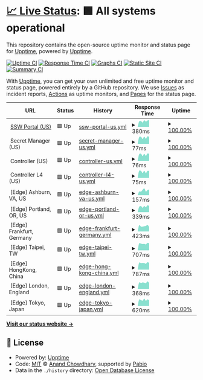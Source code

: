# [📈 Live Status](https://upptime.github.io/upptime): <!--live status--> **🟩 All systems operational**

This repository contains the open-source uptime monitor and status page for [Upptime](https://upptime.js.org), powered by [Upptime](https://github.com/upptime/upptime).

[![Uptime CI](https://github.com/Splashtop/Splashtop/workflows/Uptime%20CI/badge.svg)](https://github.com/Splashtop/Splashtop/actions?query=workflow%3A%22Uptime+CI%22)
[![Response Time CI](https://github.com/Splashtop/Splashtop/workflows/Response%20Time%20CI/badge.svg)](https://github.com/Splashtop/Splashtop/actions?query=workflow%3A%22Response+Time+CI%22)
[![Graphs CI](https://github.com/Splashtop/Splashtop/workflows/Graphs%20CI/badge.svg)](https://github.com/Splashtop/Splashtop/actions?query=workflow%3A%22Graphs+CI%22)
[![Static Site CI](https://github.com/Splashtop/Splashtop/workflows/Static%20Site%20CI/badge.svg)](https://github.com/Splashtop/Splashtop/actions?query=workflow%3A%22Static+Site+CI%22)
[![Summary CI](https://github.com/Splashtop/Splashtop/workflows/Summary%20CI/badge.svg)](https://github.com/Splashtop/Splashtop/actions?query=workflow%3A%22Summary+CI%22)

With [Upptime](https://upptime.js.org), you can get your own unlimited and free uptime monitor and status page, powered entirely by a GitHub repository. We use [Issues](https://github.com/upptime/upptime/issues) as incident reports, [Actions](https://github.com/Splashtop/Splashtop/actions) as uptime monitors, and [Pages](https://upptime.github.io/upptime) for the status page.

<!--start: status pages-->
<!-- This summary is generated by Upptime (https://github.com/upptime/upptime) -->
<!-- Do not edit this manually, your changes will be overwritten -->
<!-- prettier-ignore -->
| URL | Status | History | Response Time | Uptime |
| --- | ------ | ------- | ------------- | ------ |
| <img alt="" src="https://us.ssw.splashtop.com/img/favicon-logo.svg" height="13"> [SSW Portal (US)](https://us.ssw.splashtop.com/) | 🟩 Up | [ssw-portal-us.yml](https://github.com/jundayou/ssw-status/commits/HEAD/history/ssw-portal-us.yml) | <details><summary><img alt="Response time graph" src="./graphs/ssw-portal-us/response-time-week.png" height="20"> 380ms</summary><br><a href="https://status.ssw.splashtop.com/history/ssw-portal-us"><img alt="Response time 313" src="https://img.shields.io/endpoint?url=https%3A%2F%2Fraw.githubusercontent.com%2Fjundayou%2Fssw-status%2FHEAD%2Fapi%2Fssw-portal-us%2Fresponse-time.json"></a><br><a href="https://status.ssw.splashtop.com/history/ssw-portal-us"><img alt="24-hour response time 451" src="https://img.shields.io/endpoint?url=https%3A%2F%2Fraw.githubusercontent.com%2Fjundayou%2Fssw-status%2FHEAD%2Fapi%2Fssw-portal-us%2Fresponse-time-day.json"></a><br><a href="https://status.ssw.splashtop.com/history/ssw-portal-us"><img alt="7-day response time 380" src="https://img.shields.io/endpoint?url=https%3A%2F%2Fraw.githubusercontent.com%2Fjundayou%2Fssw-status%2FHEAD%2Fapi%2Fssw-portal-us%2Fresponse-time-week.json"></a><br><a href="https://status.ssw.splashtop.com/history/ssw-portal-us"><img alt="30-day response time 329" src="https://img.shields.io/endpoint?url=https%3A%2F%2Fraw.githubusercontent.com%2Fjundayou%2Fssw-status%2FHEAD%2Fapi%2Fssw-portal-us%2Fresponse-time-month.json"></a><br><a href="https://status.ssw.splashtop.com/history/ssw-portal-us"><img alt="1-year response time 317" src="https://img.shields.io/endpoint?url=https%3A%2F%2Fraw.githubusercontent.com%2Fjundayou%2Fssw-status%2FHEAD%2Fapi%2Fssw-portal-us%2Fresponse-time-year.json"></a></details> | <details><summary><a href="https://status.ssw.splashtop.com/history/ssw-portal-us">100.00%</a></summary><a href="https://status.ssw.splashtop.com/history/ssw-portal-us"><img alt="All-time uptime 100.00%" src="https://img.shields.io/endpoint?url=https%3A%2F%2Fraw.githubusercontent.com%2Fjundayou%2Fssw-status%2FHEAD%2Fapi%2Fssw-portal-us%2Fuptime.json"></a><br><a href="https://status.ssw.splashtop.com/history/ssw-portal-us"><img alt="24-hour uptime 100.00%" src="https://img.shields.io/endpoint?url=https%3A%2F%2Fraw.githubusercontent.com%2Fjundayou%2Fssw-status%2FHEAD%2Fapi%2Fssw-portal-us%2Fuptime-day.json"></a><br><a href="https://status.ssw.splashtop.com/history/ssw-portal-us"><img alt="7-day uptime 100.00%" src="https://img.shields.io/endpoint?url=https%3A%2F%2Fraw.githubusercontent.com%2Fjundayou%2Fssw-status%2FHEAD%2Fapi%2Fssw-portal-us%2Fuptime-week.json"></a><br><a href="https://status.ssw.splashtop.com/history/ssw-portal-us"><img alt="30-day uptime 100.00%" src="https://img.shields.io/endpoint?url=https%3A%2F%2Fraw.githubusercontent.com%2Fjundayou%2Fssw-status%2FHEAD%2Fapi%2Fssw-portal-us%2Fuptime-month.json"></a><br><a href="https://status.ssw.splashtop.com/history/ssw-portal-us"><img alt="1-year uptime 100.00%" src="https://img.shields.io/endpoint?url=https%3A%2F%2Fraw.githubusercontent.com%2Fjundayou%2Fssw-status%2FHEAD%2Fapi%2Fssw-portal-us%2Fuptime-year.json"></a></details>
| <img alt="" src="https://us.ssw.splashtop.com/img/favicon-logo.svg" height="13"> Secret Manager (US) | 🟩 Up | [secret-manager-us.yml](https://github.com/jundayou/ssw-status/commits/HEAD/history/secret-manager-us.yml) | <details><summary><img alt="Response time graph" src="./graphs/secret-manager-us/response-time-week.png" height="20"> 77ms</summary><br><a href="https://status.ssw.splashtop.com/history/secret-manager-us"><img alt="Response time 63" src="https://img.shields.io/endpoint?url=https%3A%2F%2Fraw.githubusercontent.com%2Fjundayou%2Fssw-status%2FHEAD%2Fapi%2Fsecret-manager-us%2Fresponse-time.json"></a><br><a href="https://status.ssw.splashtop.com/history/secret-manager-us"><img alt="24-hour response time 85" src="https://img.shields.io/endpoint?url=https%3A%2F%2Fraw.githubusercontent.com%2Fjundayou%2Fssw-status%2FHEAD%2Fapi%2Fsecret-manager-us%2Fresponse-time-day.json"></a><br><a href="https://status.ssw.splashtop.com/history/secret-manager-us"><img alt="7-day response time 77" src="https://img.shields.io/endpoint?url=https%3A%2F%2Fraw.githubusercontent.com%2Fjundayou%2Fssw-status%2FHEAD%2Fapi%2Fsecret-manager-us%2Fresponse-time-week.json"></a><br><a href="https://status.ssw.splashtop.com/history/secret-manager-us"><img alt="30-day response time 66" src="https://img.shields.io/endpoint?url=https%3A%2F%2Fraw.githubusercontent.com%2Fjundayou%2Fssw-status%2FHEAD%2Fapi%2Fsecret-manager-us%2Fresponse-time-month.json"></a><br><a href="https://status.ssw.splashtop.com/history/secret-manager-us"><img alt="1-year response time 64" src="https://img.shields.io/endpoint?url=https%3A%2F%2Fraw.githubusercontent.com%2Fjundayou%2Fssw-status%2FHEAD%2Fapi%2Fsecret-manager-us%2Fresponse-time-year.json"></a></details> | <details><summary><a href="https://status.ssw.splashtop.com/history/secret-manager-us">100.00%</a></summary><a href="https://status.ssw.splashtop.com/history/secret-manager-us"><img alt="All-time uptime 100.00%" src="https://img.shields.io/endpoint?url=https%3A%2F%2Fraw.githubusercontent.com%2Fjundayou%2Fssw-status%2FHEAD%2Fapi%2Fsecret-manager-us%2Fuptime.json"></a><br><a href="https://status.ssw.splashtop.com/history/secret-manager-us"><img alt="24-hour uptime 100.00%" src="https://img.shields.io/endpoint?url=https%3A%2F%2Fraw.githubusercontent.com%2Fjundayou%2Fssw-status%2FHEAD%2Fapi%2Fsecret-manager-us%2Fuptime-day.json"></a><br><a href="https://status.ssw.splashtop.com/history/secret-manager-us"><img alt="7-day uptime 100.00%" src="https://img.shields.io/endpoint?url=https%3A%2F%2Fraw.githubusercontent.com%2Fjundayou%2Fssw-status%2FHEAD%2Fapi%2Fsecret-manager-us%2Fuptime-week.json"></a><br><a href="https://status.ssw.splashtop.com/history/secret-manager-us"><img alt="30-day uptime 100.00%" src="https://img.shields.io/endpoint?url=https%3A%2F%2Fraw.githubusercontent.com%2Fjundayou%2Fssw-status%2FHEAD%2Fapi%2Fsecret-manager-us%2Fuptime-month.json"></a><br><a href="https://status.ssw.splashtop.com/history/secret-manager-us"><img alt="1-year uptime 100.00%" src="https://img.shields.io/endpoint?url=https%3A%2F%2Fraw.githubusercontent.com%2Fjundayou%2Fssw-status%2FHEAD%2Fapi%2Fsecret-manager-us%2Fuptime-year.json"></a></details>
| <img alt="" src="https://us.ssw.splashtop.com/img/favicon-logo.svg" height="13"> Controller (US) | 🟩 Up | [controller-us.yml](https://github.com/jundayou/ssw-status/commits/HEAD/history/controller-us.yml) | <details><summary><img alt="Response time graph" src="./graphs/controller-us/response-time-week.png" height="20"> 76ms</summary><br><a href="https://status.ssw.splashtop.com/history/controller-us"><img alt="Response time 62" src="https://img.shields.io/endpoint?url=https%3A%2F%2Fraw.githubusercontent.com%2Fjundayou%2Fssw-status%2FHEAD%2Fapi%2Fcontroller-us%2Fresponse-time.json"></a><br><a href="https://status.ssw.splashtop.com/history/controller-us"><img alt="24-hour response time 84" src="https://img.shields.io/endpoint?url=https%3A%2F%2Fraw.githubusercontent.com%2Fjundayou%2Fssw-status%2FHEAD%2Fapi%2Fcontroller-us%2Fresponse-time-day.json"></a><br><a href="https://status.ssw.splashtop.com/history/controller-us"><img alt="7-day response time 76" src="https://img.shields.io/endpoint?url=https%3A%2F%2Fraw.githubusercontent.com%2Fjundayou%2Fssw-status%2FHEAD%2Fapi%2Fcontroller-us%2Fresponse-time-week.json"></a><br><a href="https://status.ssw.splashtop.com/history/controller-us"><img alt="30-day response time 65" src="https://img.shields.io/endpoint?url=https%3A%2F%2Fraw.githubusercontent.com%2Fjundayou%2Fssw-status%2FHEAD%2Fapi%2Fcontroller-us%2Fresponse-time-month.json"></a><br><a href="https://status.ssw.splashtop.com/history/controller-us"><img alt="1-year response time 63" src="https://img.shields.io/endpoint?url=https%3A%2F%2Fraw.githubusercontent.com%2Fjundayou%2Fssw-status%2FHEAD%2Fapi%2Fcontroller-us%2Fresponse-time-year.json"></a></details> | <details><summary><a href="https://status.ssw.splashtop.com/history/controller-us">100.00%</a></summary><a href="https://status.ssw.splashtop.com/history/controller-us"><img alt="All-time uptime 100.00%" src="https://img.shields.io/endpoint?url=https%3A%2F%2Fraw.githubusercontent.com%2Fjundayou%2Fssw-status%2FHEAD%2Fapi%2Fcontroller-us%2Fuptime.json"></a><br><a href="https://status.ssw.splashtop.com/history/controller-us"><img alt="24-hour uptime 100.00%" src="https://img.shields.io/endpoint?url=https%3A%2F%2Fraw.githubusercontent.com%2Fjundayou%2Fssw-status%2FHEAD%2Fapi%2Fcontroller-us%2Fuptime-day.json"></a><br><a href="https://status.ssw.splashtop.com/history/controller-us"><img alt="7-day uptime 100.00%" src="https://img.shields.io/endpoint?url=https%3A%2F%2Fraw.githubusercontent.com%2Fjundayou%2Fssw-status%2FHEAD%2Fapi%2Fcontroller-us%2Fuptime-week.json"></a><br><a href="https://status.ssw.splashtop.com/history/controller-us"><img alt="30-day uptime 100.00%" src="https://img.shields.io/endpoint?url=https%3A%2F%2Fraw.githubusercontent.com%2Fjundayou%2Fssw-status%2FHEAD%2Fapi%2Fcontroller-us%2Fuptime-month.json"></a><br><a href="https://status.ssw.splashtop.com/history/controller-us"><img alt="1-year uptime 100.00%" src="https://img.shields.io/endpoint?url=https%3A%2F%2Fraw.githubusercontent.com%2Fjundayou%2Fssw-status%2FHEAD%2Fapi%2Fcontroller-us%2Fuptime-year.json"></a></details>
| <img alt="" src="https://us.ssw.splashtop.com/img/favicon-logo.svg" height="13"> Controller L4 (US) | 🟩 Up | [controller-l4-us.yml](https://github.com/jundayou/ssw-status/commits/HEAD/history/controller-l4-us.yml) | <details><summary><img alt="Response time graph" src="./graphs/controller-l4-us/response-time-week.png" height="20"> 75ms</summary><br><a href="https://status.ssw.splashtop.com/history/controller-l4-us"><img alt="Response time 62" src="https://img.shields.io/endpoint?url=https%3A%2F%2Fraw.githubusercontent.com%2Fjundayou%2Fssw-status%2FHEAD%2Fapi%2Fcontroller-l4-us%2Fresponse-time.json"></a><br><a href="https://status.ssw.splashtop.com/history/controller-l4-us"><img alt="24-hour response time 82" src="https://img.shields.io/endpoint?url=https%3A%2F%2Fraw.githubusercontent.com%2Fjundayou%2Fssw-status%2FHEAD%2Fapi%2Fcontroller-l4-us%2Fresponse-time-day.json"></a><br><a href="https://status.ssw.splashtop.com/history/controller-l4-us"><img alt="7-day response time 75" src="https://img.shields.io/endpoint?url=https%3A%2F%2Fraw.githubusercontent.com%2Fjundayou%2Fssw-status%2FHEAD%2Fapi%2Fcontroller-l4-us%2Fresponse-time-week.json"></a><br><a href="https://status.ssw.splashtop.com/history/controller-l4-us"><img alt="30-day response time 64" src="https://img.shields.io/endpoint?url=https%3A%2F%2Fraw.githubusercontent.com%2Fjundayou%2Fssw-status%2FHEAD%2Fapi%2Fcontroller-l4-us%2Fresponse-time-month.json"></a><br><a href="https://status.ssw.splashtop.com/history/controller-l4-us"><img alt="1-year response time 62" src="https://img.shields.io/endpoint?url=https%3A%2F%2Fraw.githubusercontent.com%2Fjundayou%2Fssw-status%2FHEAD%2Fapi%2Fcontroller-l4-us%2Fresponse-time-year.json"></a></details> | <details><summary><a href="https://status.ssw.splashtop.com/history/controller-l4-us">100.00%</a></summary><a href="https://status.ssw.splashtop.com/history/controller-l4-us"><img alt="All-time uptime 100.00%" src="https://img.shields.io/endpoint?url=https%3A%2F%2Fraw.githubusercontent.com%2Fjundayou%2Fssw-status%2FHEAD%2Fapi%2Fcontroller-l4-us%2Fuptime.json"></a><br><a href="https://status.ssw.splashtop.com/history/controller-l4-us"><img alt="24-hour uptime 100.00%" src="https://img.shields.io/endpoint?url=https%3A%2F%2Fraw.githubusercontent.com%2Fjundayou%2Fssw-status%2FHEAD%2Fapi%2Fcontroller-l4-us%2Fuptime-day.json"></a><br><a href="https://status.ssw.splashtop.com/history/controller-l4-us"><img alt="7-day uptime 100.00%" src="https://img.shields.io/endpoint?url=https%3A%2F%2Fraw.githubusercontent.com%2Fjundayou%2Fssw-status%2FHEAD%2Fapi%2Fcontroller-l4-us%2Fuptime-week.json"></a><br><a href="https://status.ssw.splashtop.com/history/controller-l4-us"><img alt="30-day uptime 100.00%" src="https://img.shields.io/endpoint?url=https%3A%2F%2Fraw.githubusercontent.com%2Fjundayou%2Fssw-status%2FHEAD%2Fapi%2Fcontroller-l4-us%2Fuptime-month.json"></a><br><a href="https://status.ssw.splashtop.com/history/controller-l4-us"><img alt="1-year uptime 100.00%" src="https://img.shields.io/endpoint?url=https%3A%2F%2Fraw.githubusercontent.com%2Fjundayou%2Fssw-status%2FHEAD%2Fapi%2Fcontroller-l4-us%2Fuptime-year.json"></a></details>
| <img alt="" src="https://reg.ssw.splashtop.com/static/media/us.912cb4a8f30b24032f0d.svg" height="13"> [Edge] Ashburn, VA, US | 🟩 Up | [edge-ashburn-va-us.yml](https://github.com/jundayou/ssw-status/commits/HEAD/history/edge-ashburn-va-us.yml) | <details><summary><img alt="Response time graph" src="./graphs/edge-ashburn-va-us/response-time-week.png" height="20"> 157ms</summary><br><a href="https://status.ssw.splashtop.com/history/edge-ashburn-va-us"><img alt="Response time 204" src="https://img.shields.io/endpoint?url=https%3A%2F%2Fraw.githubusercontent.com%2Fjundayou%2Fssw-status%2FHEAD%2Fapi%2Fedge-ashburn-va-us%2Fresponse-time.json"></a><br><a href="https://status.ssw.splashtop.com/history/edge-ashburn-va-us"><img alt="24-hour response time 187" src="https://img.shields.io/endpoint?url=https%3A%2F%2Fraw.githubusercontent.com%2Fjundayou%2Fssw-status%2FHEAD%2Fapi%2Fedge-ashburn-va-us%2Fresponse-time-day.json"></a><br><a href="https://status.ssw.splashtop.com/history/edge-ashburn-va-us"><img alt="7-day response time 157" src="https://img.shields.io/endpoint?url=https%3A%2F%2Fraw.githubusercontent.com%2Fjundayou%2Fssw-status%2FHEAD%2Fapi%2Fedge-ashburn-va-us%2Fresponse-time-week.json"></a><br><a href="https://status.ssw.splashtop.com/history/edge-ashburn-va-us"><img alt="30-day response time 200" src="https://img.shields.io/endpoint?url=https%3A%2F%2Fraw.githubusercontent.com%2Fjundayou%2Fssw-status%2FHEAD%2Fapi%2Fedge-ashburn-va-us%2Fresponse-time-month.json"></a><br><a href="https://status.ssw.splashtop.com/history/edge-ashburn-va-us"><img alt="1-year response time 205" src="https://img.shields.io/endpoint?url=https%3A%2F%2Fraw.githubusercontent.com%2Fjundayou%2Fssw-status%2FHEAD%2Fapi%2Fedge-ashburn-va-us%2Fresponse-time-year.json"></a></details> | <details><summary><a href="https://status.ssw.splashtop.com/history/edge-ashburn-va-us">100.00%</a></summary><a href="https://status.ssw.splashtop.com/history/edge-ashburn-va-us"><img alt="All-time uptime 100.00%" src="https://img.shields.io/endpoint?url=https%3A%2F%2Fraw.githubusercontent.com%2Fjundayou%2Fssw-status%2FHEAD%2Fapi%2Fedge-ashburn-va-us%2Fuptime.json"></a><br><a href="https://status.ssw.splashtop.com/history/edge-ashburn-va-us"><img alt="24-hour uptime 100.00%" src="https://img.shields.io/endpoint?url=https%3A%2F%2Fraw.githubusercontent.com%2Fjundayou%2Fssw-status%2FHEAD%2Fapi%2Fedge-ashburn-va-us%2Fuptime-day.json"></a><br><a href="https://status.ssw.splashtop.com/history/edge-ashburn-va-us"><img alt="7-day uptime 100.00%" src="https://img.shields.io/endpoint?url=https%3A%2F%2Fraw.githubusercontent.com%2Fjundayou%2Fssw-status%2FHEAD%2Fapi%2Fedge-ashburn-va-us%2Fuptime-week.json"></a><br><a href="https://status.ssw.splashtop.com/history/edge-ashburn-va-us"><img alt="30-day uptime 100.00%" src="https://img.shields.io/endpoint?url=https%3A%2F%2Fraw.githubusercontent.com%2Fjundayou%2Fssw-status%2FHEAD%2Fapi%2Fedge-ashburn-va-us%2Fuptime-month.json"></a><br><a href="https://status.ssw.splashtop.com/history/edge-ashburn-va-us"><img alt="1-year uptime 100.00%" src="https://img.shields.io/endpoint?url=https%3A%2F%2Fraw.githubusercontent.com%2Fjundayou%2Fssw-status%2FHEAD%2Fapi%2Fedge-ashburn-va-us%2Fuptime-year.json"></a></details>
| <img alt="" src="https://reg.ssw.splashtop.com/static/media/us.912cb4a8f30b24032f0d.svg" height="13"> [Edge] Portland, OR, US | 🟩 Up | [edge-portland-or-us.yml](https://github.com/jundayou/ssw-status/commits/HEAD/history/edge-portland-or-us.yml) | <details><summary><img alt="Response time graph" src="./graphs/edge-portland-or-us/response-time-week.png" height="20"> 339ms</summary><br><a href="https://status.ssw.splashtop.com/history/edge-portland-or-us"><img alt="Response time 281" src="https://img.shields.io/endpoint?url=https%3A%2F%2Fraw.githubusercontent.com%2Fjundayou%2Fssw-status%2FHEAD%2Fapi%2Fedge-portland-or-us%2Fresponse-time.json"></a><br><a href="https://status.ssw.splashtop.com/history/edge-portland-or-us"><img alt="24-hour response time 371" src="https://img.shields.io/endpoint?url=https%3A%2F%2Fraw.githubusercontent.com%2Fjundayou%2Fssw-status%2FHEAD%2Fapi%2Fedge-portland-or-us%2Fresponse-time-day.json"></a><br><a href="https://status.ssw.splashtop.com/history/edge-portland-or-us"><img alt="7-day response time 339" src="https://img.shields.io/endpoint?url=https%3A%2F%2Fraw.githubusercontent.com%2Fjundayou%2Fssw-status%2FHEAD%2Fapi%2Fedge-portland-or-us%2Fresponse-time-week.json"></a><br><a href="https://status.ssw.splashtop.com/history/edge-portland-or-us"><img alt="30-day response time 325" src="https://img.shields.io/endpoint?url=https%3A%2F%2Fraw.githubusercontent.com%2Fjundayou%2Fssw-status%2FHEAD%2Fapi%2Fedge-portland-or-us%2Fresponse-time-month.json"></a><br><a href="https://status.ssw.splashtop.com/history/edge-portland-or-us"><img alt="1-year response time 283" src="https://img.shields.io/endpoint?url=https%3A%2F%2Fraw.githubusercontent.com%2Fjundayou%2Fssw-status%2FHEAD%2Fapi%2Fedge-portland-or-us%2Fresponse-time-year.json"></a></details> | <details><summary><a href="https://status.ssw.splashtop.com/history/edge-portland-or-us">100.00%</a></summary><a href="https://status.ssw.splashtop.com/history/edge-portland-or-us"><img alt="All-time uptime 100.00%" src="https://img.shields.io/endpoint?url=https%3A%2F%2Fraw.githubusercontent.com%2Fjundayou%2Fssw-status%2FHEAD%2Fapi%2Fedge-portland-or-us%2Fuptime.json"></a><br><a href="https://status.ssw.splashtop.com/history/edge-portland-or-us"><img alt="24-hour uptime 100.00%" src="https://img.shields.io/endpoint?url=https%3A%2F%2Fraw.githubusercontent.com%2Fjundayou%2Fssw-status%2FHEAD%2Fapi%2Fedge-portland-or-us%2Fuptime-day.json"></a><br><a href="https://status.ssw.splashtop.com/history/edge-portland-or-us"><img alt="7-day uptime 100.00%" src="https://img.shields.io/endpoint?url=https%3A%2F%2Fraw.githubusercontent.com%2Fjundayou%2Fssw-status%2FHEAD%2Fapi%2Fedge-portland-or-us%2Fuptime-week.json"></a><br><a href="https://status.ssw.splashtop.com/history/edge-portland-or-us"><img alt="30-day uptime 100.00%" src="https://img.shields.io/endpoint?url=https%3A%2F%2Fraw.githubusercontent.com%2Fjundayou%2Fssw-status%2FHEAD%2Fapi%2Fedge-portland-or-us%2Fuptime-month.json"></a><br><a href="https://status.ssw.splashtop.com/history/edge-portland-or-us"><img alt="1-year uptime 100.00%" src="https://img.shields.io/endpoint?url=https%3A%2F%2Fraw.githubusercontent.com%2Fjundayou%2Fssw-status%2FHEAD%2Fapi%2Fedge-portland-or-us%2Fuptime-year.json"></a></details>
| <img alt="" src="https://reg.ssw.splashtop.com/static/media/de.adc6c9b3594fb2f4a4df.svg" height="13"> [Edge] Frankfurt, Germany | 🟩 Up | [edge-frankfurt-germany.yml](https://github.com/jundayou/ssw-status/commits/HEAD/history/edge-frankfurt-germany.yml) | <details><summary><img alt="Response time graph" src="./graphs/edge-frankfurt-germany/response-time-week.png" height="20"> 423ms</summary><br><a href="https://status.ssw.splashtop.com/history/edge-frankfurt-germany"><img alt="Response time 488" src="https://img.shields.io/endpoint?url=https%3A%2F%2Fraw.githubusercontent.com%2Fjundayou%2Fssw-status%2FHEAD%2Fapi%2Fedge-frankfurt-germany%2Fresponse-time.json"></a><br><a href="https://status.ssw.splashtop.com/history/edge-frankfurt-germany"><img alt="24-hour response time 354" src="https://img.shields.io/endpoint?url=https%3A%2F%2Fraw.githubusercontent.com%2Fjundayou%2Fssw-status%2FHEAD%2Fapi%2Fedge-frankfurt-germany%2Fresponse-time-day.json"></a><br><a href="https://status.ssw.splashtop.com/history/edge-frankfurt-germany"><img alt="7-day response time 423" src="https://img.shields.io/endpoint?url=https%3A%2F%2Fraw.githubusercontent.com%2Fjundayou%2Fssw-status%2FHEAD%2Fapi%2Fedge-frankfurt-germany%2Fresponse-time-week.json"></a><br><a href="https://status.ssw.splashtop.com/history/edge-frankfurt-germany"><img alt="30-day response time 460" src="https://img.shields.io/endpoint?url=https%3A%2F%2Fraw.githubusercontent.com%2Fjundayou%2Fssw-status%2FHEAD%2Fapi%2Fedge-frankfurt-germany%2Fresponse-time-month.json"></a><br><a href="https://status.ssw.splashtop.com/history/edge-frankfurt-germany"><img alt="1-year response time 491" src="https://img.shields.io/endpoint?url=https%3A%2F%2Fraw.githubusercontent.com%2Fjundayou%2Fssw-status%2FHEAD%2Fapi%2Fedge-frankfurt-germany%2Fresponse-time-year.json"></a></details> | <details><summary><a href="https://status.ssw.splashtop.com/history/edge-frankfurt-germany">100.00%</a></summary><a href="https://status.ssw.splashtop.com/history/edge-frankfurt-germany"><img alt="All-time uptime 100.00%" src="https://img.shields.io/endpoint?url=https%3A%2F%2Fraw.githubusercontent.com%2Fjundayou%2Fssw-status%2FHEAD%2Fapi%2Fedge-frankfurt-germany%2Fuptime.json"></a><br><a href="https://status.ssw.splashtop.com/history/edge-frankfurt-germany"><img alt="24-hour uptime 100.00%" src="https://img.shields.io/endpoint?url=https%3A%2F%2Fraw.githubusercontent.com%2Fjundayou%2Fssw-status%2FHEAD%2Fapi%2Fedge-frankfurt-germany%2Fuptime-day.json"></a><br><a href="https://status.ssw.splashtop.com/history/edge-frankfurt-germany"><img alt="7-day uptime 100.00%" src="https://img.shields.io/endpoint?url=https%3A%2F%2Fraw.githubusercontent.com%2Fjundayou%2Fssw-status%2FHEAD%2Fapi%2Fedge-frankfurt-germany%2Fuptime-week.json"></a><br><a href="https://status.ssw.splashtop.com/history/edge-frankfurt-germany"><img alt="30-day uptime 100.00%" src="https://img.shields.io/endpoint?url=https%3A%2F%2Fraw.githubusercontent.com%2Fjundayou%2Fssw-status%2FHEAD%2Fapi%2Fedge-frankfurt-germany%2Fuptime-month.json"></a><br><a href="https://status.ssw.splashtop.com/history/edge-frankfurt-germany"><img alt="1-year uptime 100.00%" src="https://img.shields.io/endpoint?url=https%3A%2F%2Fraw.githubusercontent.com%2Fjundayou%2Fssw-status%2FHEAD%2Fapi%2Fedge-frankfurt-germany%2Fuptime-year.json"></a></details>
| <img alt="" src="https://reg.ssw.splashtop.com/static/media/tw.39308d8769d9190bd1aa.svg" height="13"> [Edge] Taipei, TW | 🟩 Up | [edge-taipei-tw.yml](https://github.com/jundayou/ssw-status/commits/HEAD/history/edge-taipei-tw.yml) | <details><summary><img alt="Response time graph" src="./graphs/edge-taipei-tw/response-time-week.png" height="20"> 707ms</summary><br><a href="https://status.ssw.splashtop.com/history/edge-taipei-tw"><img alt="Response time 617" src="https://img.shields.io/endpoint?url=https%3A%2F%2Fraw.githubusercontent.com%2Fjundayou%2Fssw-status%2FHEAD%2Fapi%2Fedge-taipei-tw%2Fresponse-time.json"></a><br><a href="https://status.ssw.splashtop.com/history/edge-taipei-tw"><img alt="24-hour response time 753" src="https://img.shields.io/endpoint?url=https%3A%2F%2Fraw.githubusercontent.com%2Fjundayou%2Fssw-status%2FHEAD%2Fapi%2Fedge-taipei-tw%2Fresponse-time-day.json"></a><br><a href="https://status.ssw.splashtop.com/history/edge-taipei-tw"><img alt="7-day response time 707" src="https://img.shields.io/endpoint?url=https%3A%2F%2Fraw.githubusercontent.com%2Fjundayou%2Fssw-status%2FHEAD%2Fapi%2Fedge-taipei-tw%2Fresponse-time-week.json"></a><br><a href="https://status.ssw.splashtop.com/history/edge-taipei-tw"><img alt="30-day response time 678" src="https://img.shields.io/endpoint?url=https%3A%2F%2Fraw.githubusercontent.com%2Fjundayou%2Fssw-status%2FHEAD%2Fapi%2Fedge-taipei-tw%2Fresponse-time-month.json"></a><br><a href="https://status.ssw.splashtop.com/history/edge-taipei-tw"><img alt="1-year response time 619" src="https://img.shields.io/endpoint?url=https%3A%2F%2Fraw.githubusercontent.com%2Fjundayou%2Fssw-status%2FHEAD%2Fapi%2Fedge-taipei-tw%2Fresponse-time-year.json"></a></details> | <details><summary><a href="https://status.ssw.splashtop.com/history/edge-taipei-tw">100.00%</a></summary><a href="https://status.ssw.splashtop.com/history/edge-taipei-tw"><img alt="All-time uptime 100.00%" src="https://img.shields.io/endpoint?url=https%3A%2F%2Fraw.githubusercontent.com%2Fjundayou%2Fssw-status%2FHEAD%2Fapi%2Fedge-taipei-tw%2Fuptime.json"></a><br><a href="https://status.ssw.splashtop.com/history/edge-taipei-tw"><img alt="24-hour uptime 100.00%" src="https://img.shields.io/endpoint?url=https%3A%2F%2Fraw.githubusercontent.com%2Fjundayou%2Fssw-status%2FHEAD%2Fapi%2Fedge-taipei-tw%2Fuptime-day.json"></a><br><a href="https://status.ssw.splashtop.com/history/edge-taipei-tw"><img alt="7-day uptime 100.00%" src="https://img.shields.io/endpoint?url=https%3A%2F%2Fraw.githubusercontent.com%2Fjundayou%2Fssw-status%2FHEAD%2Fapi%2Fedge-taipei-tw%2Fuptime-week.json"></a><br><a href="https://status.ssw.splashtop.com/history/edge-taipei-tw"><img alt="30-day uptime 100.00%" src="https://img.shields.io/endpoint?url=https%3A%2F%2Fraw.githubusercontent.com%2Fjundayou%2Fssw-status%2FHEAD%2Fapi%2Fedge-taipei-tw%2Fuptime-month.json"></a><br><a href="https://status.ssw.splashtop.com/history/edge-taipei-tw"><img alt="1-year uptime 100.00%" src="https://img.shields.io/endpoint?url=https%3A%2F%2Fraw.githubusercontent.com%2Fjundayou%2Fssw-status%2FHEAD%2Fapi%2Fedge-taipei-tw%2Fuptime-year.json"></a></details>
| <img alt="" src="https://reg.ssw.splashtop.com/static/media/hk.b80f4f843c33522190c6.svg" height="13"> [Edge] HongKong, China | 🟩 Up | [edge-hong-kong-china.yml](https://github.com/jundayou/ssw-status/commits/HEAD/history/edge-hong-kong-china.yml) | <details><summary><img alt="Response time graph" src="./graphs/edge-hong-kong-china/response-time-week.png" height="20"> 787ms</summary><br><a href="https://status.ssw.splashtop.com/history/edge-hong-kong-china"><img alt="Response time 711" src="https://img.shields.io/endpoint?url=https%3A%2F%2Fraw.githubusercontent.com%2Fjundayou%2Fssw-status%2FHEAD%2Fapi%2Fedge-hong-kong-china%2Fresponse-time.json"></a><br><a href="https://status.ssw.splashtop.com/history/edge-hong-kong-china"><img alt="24-hour response time 804" src="https://img.shields.io/endpoint?url=https%3A%2F%2Fraw.githubusercontent.com%2Fjundayou%2Fssw-status%2FHEAD%2Fapi%2Fedge-hong-kong-china%2Fresponse-time-day.json"></a><br><a href="https://status.ssw.splashtop.com/history/edge-hong-kong-china"><img alt="7-day response time 787" src="https://img.shields.io/endpoint?url=https%3A%2F%2Fraw.githubusercontent.com%2Fjundayou%2Fssw-status%2FHEAD%2Fapi%2Fedge-hong-kong-china%2Fresponse-time-week.json"></a><br><a href="https://status.ssw.splashtop.com/history/edge-hong-kong-china"><img alt="30-day response time 732" src="https://img.shields.io/endpoint?url=https%3A%2F%2Fraw.githubusercontent.com%2Fjundayou%2Fssw-status%2FHEAD%2Fapi%2Fedge-hong-kong-china%2Fresponse-time-month.json"></a><br><a href="https://status.ssw.splashtop.com/history/edge-hong-kong-china"><img alt="1-year response time 714" src="https://img.shields.io/endpoint?url=https%3A%2F%2Fraw.githubusercontent.com%2Fjundayou%2Fssw-status%2FHEAD%2Fapi%2Fedge-hong-kong-china%2Fresponse-time-year.json"></a></details> | <details><summary><a href="https://status.ssw.splashtop.com/history/edge-hong-kong-china">100.00%</a></summary><a href="https://status.ssw.splashtop.com/history/edge-hong-kong-china"><img alt="All-time uptime 100.00%" src="https://img.shields.io/endpoint?url=https%3A%2F%2Fraw.githubusercontent.com%2Fjundayou%2Fssw-status%2FHEAD%2Fapi%2Fedge-hong-kong-china%2Fuptime.json"></a><br><a href="https://status.ssw.splashtop.com/history/edge-hong-kong-china"><img alt="24-hour uptime 100.00%" src="https://img.shields.io/endpoint?url=https%3A%2F%2Fraw.githubusercontent.com%2Fjundayou%2Fssw-status%2FHEAD%2Fapi%2Fedge-hong-kong-china%2Fuptime-day.json"></a><br><a href="https://status.ssw.splashtop.com/history/edge-hong-kong-china"><img alt="7-day uptime 100.00%" src="https://img.shields.io/endpoint?url=https%3A%2F%2Fraw.githubusercontent.com%2Fjundayou%2Fssw-status%2FHEAD%2Fapi%2Fedge-hong-kong-china%2Fuptime-week.json"></a><br><a href="https://status.ssw.splashtop.com/history/edge-hong-kong-china"><img alt="30-day uptime 100.00%" src="https://img.shields.io/endpoint?url=https%3A%2F%2Fraw.githubusercontent.com%2Fjundayou%2Fssw-status%2FHEAD%2Fapi%2Fedge-hong-kong-china%2Fuptime-month.json"></a><br><a href="https://status.ssw.splashtop.com/history/edge-hong-kong-china"><img alt="1-year uptime 100.00%" src="https://img.shields.io/endpoint?url=https%3A%2F%2Fraw.githubusercontent.com%2Fjundayou%2Fssw-status%2FHEAD%2Fapi%2Fedge-hong-kong-china%2Fuptime-year.json"></a></details>
| <img alt="" src="https://reg.ssw.splashtop.com/static/media/gb.84d4bb24d2a1a5891e0d.svg" height="13"> [Edge] London, England | 🟩 Up | [edge-london-england.yml](https://github.com/jundayou/ssw-status/commits/HEAD/history/edge-london-england.yml) | <details><summary><img alt="Response time graph" src="./graphs/edge-london-england/response-time-week.png" height="20"> 368ms</summary><br><a href="https://status.ssw.splashtop.com/history/edge-london-england"><img alt="Response time 447" src="https://img.shields.io/endpoint?url=https%3A%2F%2Fraw.githubusercontent.com%2Fjundayou%2Fssw-status%2FHEAD%2Fapi%2Fedge-london-england%2Fresponse-time.json"></a><br><a href="https://status.ssw.splashtop.com/history/edge-london-england"><img alt="24-hour response time 347" src="https://img.shields.io/endpoint?url=https%3A%2F%2Fraw.githubusercontent.com%2Fjundayou%2Fssw-status%2FHEAD%2Fapi%2Fedge-london-england%2Fresponse-time-day.json"></a><br><a href="https://status.ssw.splashtop.com/history/edge-london-england"><img alt="7-day response time 368" src="https://img.shields.io/endpoint?url=https%3A%2F%2Fraw.githubusercontent.com%2Fjundayou%2Fssw-status%2FHEAD%2Fapi%2Fedge-london-england%2Fresponse-time-week.json"></a><br><a href="https://status.ssw.splashtop.com/history/edge-london-england"><img alt="30-day response time 434" src="https://img.shields.io/endpoint?url=https%3A%2F%2Fraw.githubusercontent.com%2Fjundayou%2Fssw-status%2FHEAD%2Fapi%2Fedge-london-england%2Fresponse-time-month.json"></a><br><a href="https://status.ssw.splashtop.com/history/edge-london-england"><img alt="1-year response time 448" src="https://img.shields.io/endpoint?url=https%3A%2F%2Fraw.githubusercontent.com%2Fjundayou%2Fssw-status%2FHEAD%2Fapi%2Fedge-london-england%2Fresponse-time-year.json"></a></details> | <details><summary><a href="https://status.ssw.splashtop.com/history/edge-london-england">100.00%</a></summary><a href="https://status.ssw.splashtop.com/history/edge-london-england"><img alt="All-time uptime 100.00%" src="https://img.shields.io/endpoint?url=https%3A%2F%2Fraw.githubusercontent.com%2Fjundayou%2Fssw-status%2FHEAD%2Fapi%2Fedge-london-england%2Fuptime.json"></a><br><a href="https://status.ssw.splashtop.com/history/edge-london-england"><img alt="24-hour uptime 100.00%" src="https://img.shields.io/endpoint?url=https%3A%2F%2Fraw.githubusercontent.com%2Fjundayou%2Fssw-status%2FHEAD%2Fapi%2Fedge-london-england%2Fuptime-day.json"></a><br><a href="https://status.ssw.splashtop.com/history/edge-london-england"><img alt="7-day uptime 100.00%" src="https://img.shields.io/endpoint?url=https%3A%2F%2Fraw.githubusercontent.com%2Fjundayou%2Fssw-status%2FHEAD%2Fapi%2Fedge-london-england%2Fuptime-week.json"></a><br><a href="https://status.ssw.splashtop.com/history/edge-london-england"><img alt="30-day uptime 99.95%" src="https://img.shields.io/endpoint?url=https%3A%2F%2Fraw.githubusercontent.com%2Fjundayou%2Fssw-status%2FHEAD%2Fapi%2Fedge-london-england%2Fuptime-month.json"></a><br><a href="https://status.ssw.splashtop.com/history/edge-london-england"><img alt="1-year uptime 100.00%" src="https://img.shields.io/endpoint?url=https%3A%2F%2Fraw.githubusercontent.com%2Fjundayou%2Fssw-status%2FHEAD%2Fapi%2Fedge-london-england%2Fuptime-year.json"></a></details>
| <img alt="" src="https://reg.ssw.splashtop.com/static/media/jp.5d4d1d1eeb3d4c9ca374.svg" height="13"> [Edge] Tokyo, Japan | 🟩 Up | [edge-tokyo-japan.yml](https://github.com/jundayou/ssw-status/commits/HEAD/history/edge-tokyo-japan.yml) | <details><summary><img alt="Response time graph" src="./graphs/edge-tokyo-japan/response-time-week.png" height="20"> 620ms</summary><br><a href="https://status.ssw.splashtop.com/history/edge-tokyo-japan"><img alt="Response time 536" src="https://img.shields.io/endpoint?url=https%3A%2F%2Fraw.githubusercontent.com%2Fjundayou%2Fssw-status%2FHEAD%2Fapi%2Fedge-tokyo-japan%2Fresponse-time.json"></a><br><a href="https://status.ssw.splashtop.com/history/edge-tokyo-japan"><img alt="24-hour response time 587" src="https://img.shields.io/endpoint?url=https%3A%2F%2Fraw.githubusercontent.com%2Fjundayou%2Fssw-status%2FHEAD%2Fapi%2Fedge-tokyo-japan%2Fresponse-time-day.json"></a><br><a href="https://status.ssw.splashtop.com/history/edge-tokyo-japan"><img alt="7-day response time 620" src="https://img.shields.io/endpoint?url=https%3A%2F%2Fraw.githubusercontent.com%2Fjundayou%2Fssw-status%2FHEAD%2Fapi%2Fedge-tokyo-japan%2Fresponse-time-week.json"></a><br><a href="https://status.ssw.splashtop.com/history/edge-tokyo-japan"><img alt="30-day response time 576" src="https://img.shields.io/endpoint?url=https%3A%2F%2Fraw.githubusercontent.com%2Fjundayou%2Fssw-status%2FHEAD%2Fapi%2Fedge-tokyo-japan%2Fresponse-time-month.json"></a><br><a href="https://status.ssw.splashtop.com/history/edge-tokyo-japan"><img alt="1-year response time 539" src="https://img.shields.io/endpoint?url=https%3A%2F%2Fraw.githubusercontent.com%2Fjundayou%2Fssw-status%2FHEAD%2Fapi%2Fedge-tokyo-japan%2Fresponse-time-year.json"></a></details> | <details><summary><a href="https://status.ssw.splashtop.com/history/edge-tokyo-japan">100.00%</a></summary><a href="https://status.ssw.splashtop.com/history/edge-tokyo-japan"><img alt="All-time uptime 100.00%" src="https://img.shields.io/endpoint?url=https%3A%2F%2Fraw.githubusercontent.com%2Fjundayou%2Fssw-status%2FHEAD%2Fapi%2Fedge-tokyo-japan%2Fuptime.json"></a><br><a href="https://status.ssw.splashtop.com/history/edge-tokyo-japan"><img alt="24-hour uptime 100.00%" src="https://img.shields.io/endpoint?url=https%3A%2F%2Fraw.githubusercontent.com%2Fjundayou%2Fssw-status%2FHEAD%2Fapi%2Fedge-tokyo-japan%2Fuptime-day.json"></a><br><a href="https://status.ssw.splashtop.com/history/edge-tokyo-japan"><img alt="7-day uptime 100.00%" src="https://img.shields.io/endpoint?url=https%3A%2F%2Fraw.githubusercontent.com%2Fjundayou%2Fssw-status%2FHEAD%2Fapi%2Fedge-tokyo-japan%2Fuptime-week.json"></a><br><a href="https://status.ssw.splashtop.com/history/edge-tokyo-japan"><img alt="30-day uptime 100.00%" src="https://img.shields.io/endpoint?url=https%3A%2F%2Fraw.githubusercontent.com%2Fjundayou%2Fssw-status%2FHEAD%2Fapi%2Fedge-tokyo-japan%2Fuptime-month.json"></a><br><a href="https://status.ssw.splashtop.com/history/edge-tokyo-japan"><img alt="1-year uptime 100.00%" src="https://img.shields.io/endpoint?url=https%3A%2F%2Fraw.githubusercontent.com%2Fjundayou%2Fssw-status%2FHEAD%2Fapi%2Fedge-tokyo-japan%2Fuptime-year.json"></a></details>

<!--end: status pages-->

[**Visit our status website →**](https://upptime.github.io/upptime)

## 📄 License

- Powered by: [Upptime](https://github.com/upptime/upptime)
- Code: [MIT](./LICENSE) © [Anand Chowdhary](https://anandchowdhary.com), supported by [Pabio](https://pabio.com)
- Data in the `./history` directory: [Open Database License](https://opendatacommons.org/licenses/odbl/1-0/)
